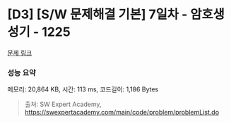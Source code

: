 # [D3] [S/W 문제해결 기본] 7일차 - 암호생성기 - 1225 

[문제 링크](https://swexpertacademy.com/main/code/problem/problemDetail.do?contestProbId=AV14uWl6AF0CFAYD) 

### 성능 요약

메모리: 20,864 KB, 시간: 113 ms, 코드길이: 1,186 Bytes



> 출처: SW Expert Academy, https://swexpertacademy.com/main/code/problem/problemList.do